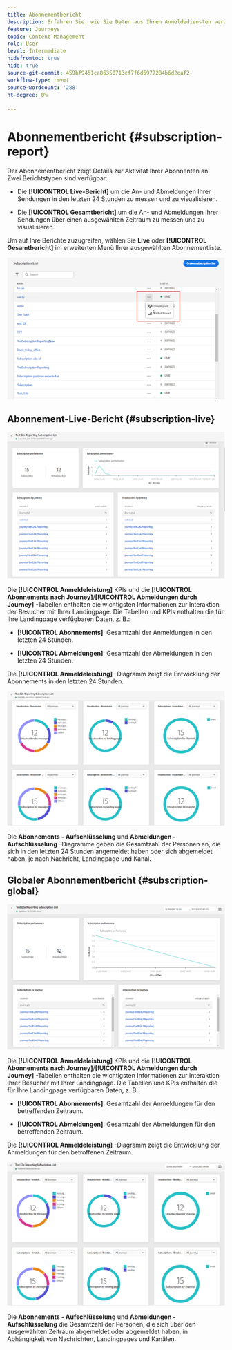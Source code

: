 ```yaml
---
title: Abonnementbericht
description: Erfahren Sie, wie Sie Daten aus Ihren Anmeldediensten verwenden können.
feature: Journeys
topic: Content Management
role: User
level: Intermediate
hidefromtoc: true
hide: true
source-git-commit: 459bf9451ca86350713cf7f6d6977284b6d2eaf2
workflow-type: tm+mt
source-wordcount: '288'
ht-degree: 0%

---
```


# Abonnementbericht {#subscription-report}

Der Abonnementbericht zeigt Details zur Aktivität Ihrer Abonnenten an. Zwei Berichtstypen sind verfügbar:

* Die **[!UICONTROL Live-Bericht]** um die An- und Abmeldungen Ihrer Sendungen in den letzten 24 Stunden zu messen und zu visualisieren.

* Die **[!UICONTROL Gesamtbericht]** um die An- und Abmeldungen Ihrer Sendungen über einen ausgewählten Zeitraum zu messen und zu visualisieren.

Um auf Ihre Berichte zuzugreifen, wählen Sie **Live** oder **[!UICONTROL Gesamtbericht]** im erweiterten Menü Ihrer ausgewählten Abonnementliste.

![](../assets/subscription_report_6.png)

## Abonnement-Live-Bericht {#subscription-live}

![](../assets/subscription_report_3.png)

Die **[!UICONTROL Anmeldeleistung]** KPIs und die **[!UICONTROL Abonnements nach Journey]**/**[!UICONTROL Abmeldungen durch Journey]** -Tabellen enthalten die wichtigsten Informationen zur Interaktion der Besucher mit Ihrer Landingpage. Die Tabellen und KPIs enthalten die für Ihre Landingpage verfügbaren Daten, z. B.:

* **[!UICONTROL Abonnements]**: Gesamtzahl der Anmeldungen in den letzten 24 Stunden.

* **[!UICONTROL Abmeldungen]**: Gesamtzahl der Abmeldungen in den letzten 24 Stunden.

Die **[!UICONTROL Anmeldeleistung]** -Diagramm zeigt die Entwicklung der Abonnements in den letzten 24 Stunden.

![](../assets/subscription_report_4.png)

Die **Abonnements - Aufschlüsselung** und **Abmeldungen - Aufschlüsselung** -Diagramme geben die Gesamtzahl der Personen an, die sich in den letzten 24 Stunden angemeldet haben oder sich abgemeldet haben, je nach Nachricht, Landingpage und Kanal.

## Globaler Abonnementbericht {#subscription-global}

![](../assets/subscription_report_1.png)

Die **[!UICONTROL Anmeldeleistung]** KPIs und die **[!UICONTROL Abonnements nach Journey]**/**[!UICONTROL Abmeldungen durch Journey]** -Tabellen enthalten die wichtigsten Informationen zur Interaktion Ihrer Besucher mit Ihrer Landingpage. Die Tabellen und KPIs enthalten die für Ihre Landingpage verfügbaren Daten, z. B.:

* **[!UICONTROL Abonnements]**: Gesamtzahl der Anmeldungen für den betreffenden Zeitraum.

* **[!UICONTROL Abmeldungen]**: Gesamtzahl der Abmeldungen für den betreffenden Zeitraum.

Die **[!UICONTROL Anmeldeleistung]** -Diagramm zeigt die Entwicklung der Anmeldungen für den betroffenen Zeitraum.

![](../assets/subscription_report_2.png)

Die **Abonnements - Aufschlüsselung** und **Abmeldungen - Aufschlüsselung** die Gesamtzahl der Personen, die sich über den ausgewählten Zeitraum abgemeldet oder abgemeldet haben, in Abhängigkeit von Nachrichten, Landingpages und Kanälen.

